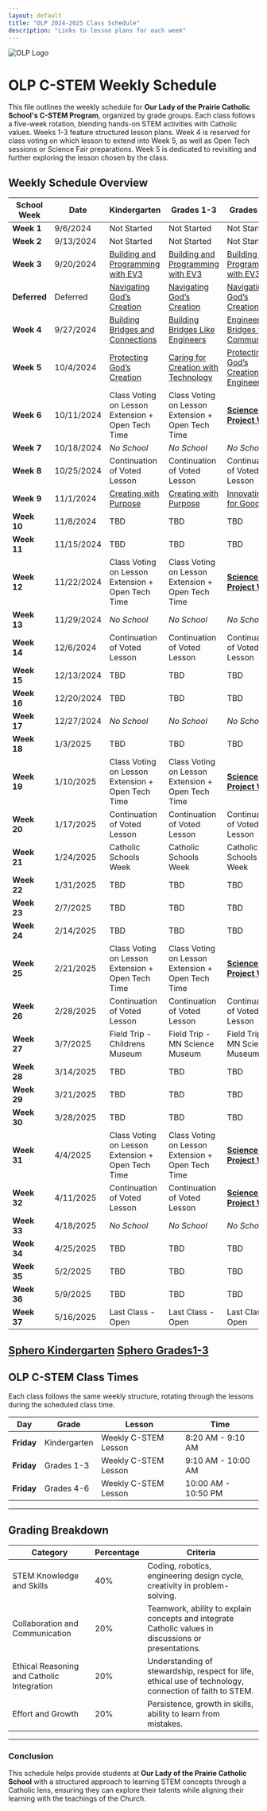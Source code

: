 ```yaml
---
layout: default
title: "OLP 2024-2025 Class Schedule"
description: "Links to lesson plans for each week"
---
```


![OLP Logo](https://school.ourladyoftheprairie.com/wp-content/uploads/2017/07/logo.png)


# OLP C-STEM Weekly Schedule

This file outlines the weekly schedule for **Our Lady of the Prairie Catholic School's C-STEM Program**, organized by grade groups. Each class follows a five-week rotation, blending hands-on STEM activities with Catholic values. Weeks 1-3 feature structured lesson plans. Week 4 is reserved for class voting on which lesson to extend into Week 5, as well as Open Tech sessions or Science Fair preparations. Week 5 is dedicated to revisiting and further exploring the lesson chosen by the class.


## Weekly Schedule Overview

| **School Week** | **Date** | **Kindergarten**| **Grades 1-3**| **Grades 4-6**|
|-----------------|--------------|--------------------------------------------------------------------------------------------------------------------------------------|---------------------------------------------------------------------------------------------------------------------------------------------|----------------------------------------------------------------------------------------------------------------------------------------------------------|
| **Week 1**| 9/6/2024 | Not Started| Not Started | Not Started |
| **Week 2**| 9/13/2024| Not Started| Not Started | Not Started |
| **Week 3**| 9/20/2024| [Building and Programming with EV3](../LessonPlans/Kindergarten/Kindergarten_Building_and_Programming_with_EV3)| [Building and Programming with EV3](../LessonPlans/Grades1-3/Grades1-3_Building_and_Programming_with_EV3)| [Building and Programming with EV3](../LessonPlans/Grades4-6/Grades4-6_Building_and_Programming_with_EV3)|
| **Deferred**| Deferred| [Navigating God’s Creation](../LessonPlans/Kindergarten/Kindergarten_Navigating_Gods_Creation)| [Navigating God’s Creation](../LessonPlans/Grades1-3/Grades1-3_Navigating_Gods_Creation)| [Navigating God’s Creation ](../LessonPlans/Grades4-6/Grades4-6_Navigating_Gods_Creation)|
| **Week 4**| 9/27/2024| [Building Bridges and Connections](../LessonPlans/Kindergarten/Kindergarten_Building_Bridges_and_Connections) | [Building Bridges Like Engineers](../LessonPlans/Grades1-3/Grades1-3_Building_Bridges_Like_Engineers)| [Engineering Bridges for Communities](../LessonPlans/Grades4-6/Grades4-6_Engineering_Bridges_for_Communities)|
| **Week 5**| 10/4/2024| [Protecting God’s Creation](../LessonPlans/Kindergarten/Kindergarten_Protecting_Gods_Creation)| [Caring for Creation with Technology](../LessonPlans/Grades1-3/Grades1-3_Caring_for_Creation_with_Technology) | [Protecting God’s Creation with Engineering](../LessonPlans/Grades4-6/Grades4-6_Protecting_Gods_Creation) |
| **Week 6**| 10/11/2024 | Class Voting on Lesson Extension + Open Tech Time | Class Voting on Lesson Extension + Open Tech Time| [**Science Fair Project Work** ](../Resources/Big_Bang_Catholic_STEM_Fair) |
| **Week 7**| 10/18/2024 | *No School*| *No School* | *No School* |
| **Week 8**| 10/25/2024 | Continuation of Voted Lesson| Continuation of Voted Lesson | Continuation of Voted Lesson|
| **Week 9**| 11/1/2024| [Creating with Purpose](../LessonPlans/Kindergarten/Kindergarten_Creating_with_Purpose)| [Creating with Purpose](../LessonPlans/Grades1-3/Grades1-3_Creating_with_Purpose) | [Innovating for Good](../LessonPlans/Grades4-6/Grades4-6_Innovating_for_Good) |
| **Week 10** | 11/8/2024| TBD| TBD | TBD |
| **Week 11** | 11/15/2024 | TBD| TBD| TBD |
| **Week 12** | 11/22/2024 | Class Voting on Lesson Extension + Open Tech Time | Class Voting on Lesson Extension + Open Tech Time| [**Science Fair Project Work** ](../Resources/Big_Bang_Catholic_STEM_Fair) |
| **Week 13** | 11/29/2024 | *No School*| *No School* | *No School* |
| **Week 14** | 12/6/2024| Continuation of Voted Lesson| Continuation of Voted Lesson | Continuation of Voted Lesson|
| **Week 15** | 12/13/2024 | TBD| TBD | TBD |
| **Week 16** | 12/20/2024 | TBD| TBD | TBD |
| **Week 17** | 12/27/2024 | *No School*| *No School* | *No School* |
| **Week 18** | 1/3/2025 | TBD| TBD | TBD |
| **Week 19** | 1/10/2025| Class Voting on Lesson Extension + Open Tech Time | Class Voting on Lesson Extension + Open Tech Time| [**Science Fair Project Work** ](../Resources/Big_Bang_Catholic_STEM_Fair) |
| **Week 20** | 1/17/2025| Continuation of Voted Lesson| Continuation of Voted Lesson | Continuation of Voted Lesson|
| **Week 21** | 1/24/2025| Catholic Schools Week| Catholic Schools Week | Catholic Schools Week|
| **Week 22** | 1/31/2025| TBD| TBD | TBD |
| **Week 23** | 2/7/2025 | TBD| TBD | TBD |
| **Week 24** | 2/14/2025| TBD| TBD | TBD |
| **Week 25** | 2/21/2025| Class Voting on Lesson Extension + Open Tech Time | Class Voting on Lesson Extension + Open Tech Time| [**Science Fair Project Work** ](../Resources/Big_Bang_Catholic_STEM_Fair) |
| **Week 26** | 2/28/2025| Continuation of Voted Lesson| Continuation of Voted Lesson | Continuation of Voted Lesson|
| **Week 27** | 3/7/2025 | Field Trip - Childrens Museum| Field Trip - MN Science Museum | Field Trip - MN Science Museum |
| **Week 28** | 3/14/2025| TBD| TBD | TBD |
| **Week 29** | 3/21/2025| TBD| TBD | TBD |
| **Week 30** | 3/28/2025| TBD| TBD | TBD |
| **Week 31** | 4/4/2025 | Class Voting on Lesson Extension + Open Tech Time | Class Voting on Lesson Extension + Open Tech Time|[**Science Fair Project Work** ](../Resources/Big_Bang_Catholic_STEM_Fair) |
| **Week 32** | 4/11/2025| Continuation of Voted Lesson| Continuation of Voted Lesson |[**Science Fair Project Work** ](../Resources/Big_Bang_Catholic_STEM_Fair)|
| **Week 33** | 4/18/2025| *No School*| *No School* | *No School* |
| **Week 34** | 4/25/2025| TBD| TBD | TBD |
| **Week 35** | 5/2/2025 | TBD| TBD | TBD |
| **Week 36** | 5/9/2025 | TBD| TBD | TBD |
| **Week 37** | 5/16/2025| Last Class - Open| Last Class - Open| Last Class - Open|

[Sphero Kindergarten](../LessonPlans/Kindergarten/Kindergarten_Exploring_Movement_and_Technology_with_Sphero.md)
[Sphero Grades1-3](../LessonPlans/Grades1-3/Grades1-3_Exploring_Movement_and_Technology_with_Sphero.md)
---

## OLP C-STEM Class Times

Each class follows the same weekly structure, rotating through the lessons during the scheduled class time. 

| **Day** | **Grade** | **Lesson**| **Time**|
|---------------|---------------|-------------------------------------------|---------------|
| **Friday**| Kindergarten| Weekly C-STEM Lesson| 8:20 AM - 9:10 AM |
| **Friday** | Grades 1-3| Weekly C-STEM Lesson| 9:10 AM - 10:00 AM |
| **Friday** | Grades 4-6 | Weekly C-STEM Lesson| 10:00 AM - 10:50 PM |

---

## Grading Breakdown

| **Category**                       | **Percentage** | **Criteria**                                                                                       |
|------------------------------------|----------------|----------------------------------------------------------------------------------------------------|
| STEM Knowledge and Skills           | 40%            | Coding, robotics, engineering design cycle, creativity in problem-solving.                          |
| Collaboration and Communication     | 20%            | Teamwork, ability to explain concepts and integrate Catholic values in discussions or presentations. |
| Ethical Reasoning and Catholic Integration | 20%     | Understanding of stewardship, respect for life, ethical use of technology, connection of faith to STEM. |
| Effort and Growth                   | 20%            | Persistence, growth in skills, ability to learn from mistakes.                                      |

---

### Conclusion

This schedule helps provide students at **Our Lady of the Prairie Catholic School** with a structured approach to learning STEM concepts through a Catholic lens, ensuring they can explore their talents while aligning their learning with the teachings of the Church.

